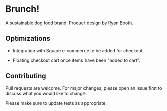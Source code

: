 # Brunch!

A sustainable dog food brand. Product design by Ryan Booth.

## Optimizations

- Integration with Square e-commerce to be added for checkout.

- Floating checkout cart once items have been "added to cart".

## Contributing
Pull requests are welcome. For major changes, please open an issue first to discuss what you would like to change.

Please make sure to update tests as appropriate.
